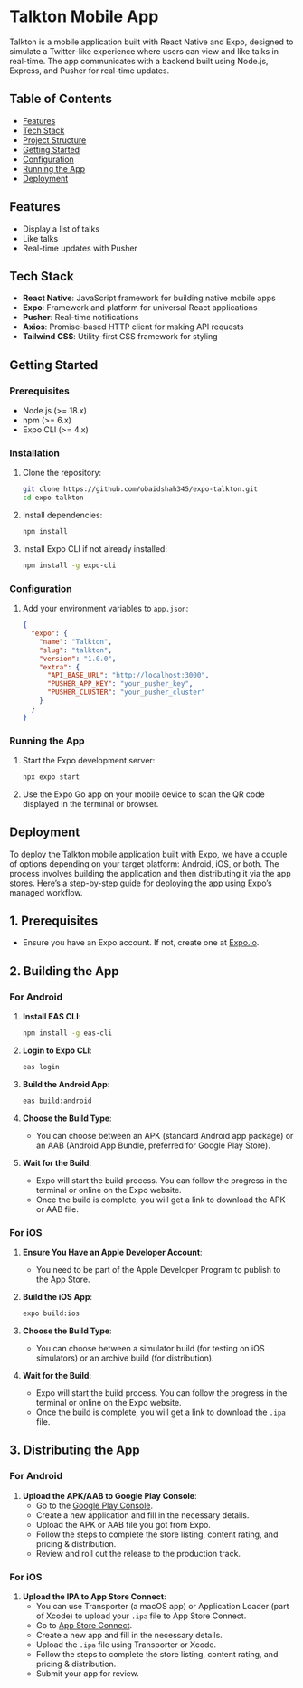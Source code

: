 # Talkton Mobile App

Talkton is a mobile application built with React Native and Expo, designed to simulate a Twitter-like experience where users can view and like talks in real-time. 
The app communicates with a backend built using Node.js, Express, and Pusher for real-time updates.

## Table of Contents

- [Features](#features)
- [Tech Stack](#tech-stack)
- [Project Structure](#project-structure)
- [Getting Started](#getting-started)
- [Configuration](#configuration)
- [Running the App](#running-the-app)
- [Deployment](#deployment)

## Features

- Display a list of talks
- Like talks
- Real-time updates with Pusher

## Tech Stack

- **React Native**: JavaScript framework for building native mobile apps
- **Expo**: Framework and platform for universal React applications
- **Pusher**: Real-time notifications
- **Axios**: Promise-based HTTP client for making API requests
- **Tailwind CSS**: Utility-first CSS framework for styling


## Getting Started

### Prerequisites

- Node.js (>= 18.x)
- npm (>= 6.x)
- Expo CLI (>= 4.x)

### Installation

1. Clone the repository:
    ```sh
    git clone https://github.com/obaidshah345/expo-talkton.git
    cd expo-talkton
    ```

2. Install dependencies:
    ```sh
    npm install
    ```

3. Install Expo CLI if not already installed:
    ```sh
    npm install -g expo-cli
    ```

### Configuration

1. Add your environment variables to `app.json`:

   ```json
   {
     "expo": {
       "name": "Talkton",
       "slug": "talkton",
       "version": "1.0.0",
       "extra": {
         "API_BASE_URL": "http://localhost:3000",
         "PUSHER_APP_KEY": "your_pusher_key",
         "PUSHER_CLUSTER": "your_pusher_cluster"
       }
     }
   }

### Running the App

1. Start the Expo development server:
    ```sh
    npx expo start
    ```

2. Use the Expo Go app on your mobile device to scan the QR code displayed in the terminal or browser.

## Deployment

To deploy the Talkton mobile application built with Expo, we have a couple of options depending on your target platform: Android, iOS, or both. The process involves building the application and then distributing it via the app stores. Here’s a step-by-step guide for deploying the app using Expo’s managed workflow.

## 1. Prerequisites

- Ensure you have an Expo account. If not, create one at [Expo.io](https://expo.io/).

## 2. Building the App

### For Android

1. **Install EAS CLI**:
    ```sh
    npm install -g eas-cli
    ```

1. **Login to Expo CLI**:
    ```sh
    eas login
    ```

2. **Build the Android App**:
    ```sh
    eas build:android
    ```

3. **Choose the Build Type**:
    - You can choose between an APK (standard Android app package) or an AAB (Android App Bundle, preferred for Google Play Store).

4. **Wait for the Build**:
    - Expo will start the build process. You can follow the progress in the terminal or online on the Expo website.
    - Once the build is complete, you will get a link to download the APK or AAB file.

### For iOS

1. **Ensure You Have an Apple Developer Account**:
    - You need to be part of the Apple Developer Program to publish to the App Store.

2. **Build the iOS App**:
    ```sh
    expo build:ios
    ```

3. **Choose the Build Type**:
    - You can choose between a simulator build (for testing on iOS simulators) or an archive build (for distribution).

4. **Wait for the Build**:
    - Expo will start the build process. You can follow the progress in the terminal or online on the Expo website.
    - Once the build is complete, you will get a link to download the `.ipa` file.

## 3. Distributing the App

### For Android

1. **Upload the APK/AAB to Google Play Console**:
    - Go to the [Google Play Console](https://play.google.com/apps/publish/).
    - Create a new application and fill in the necessary details.
    - Upload the APK or AAB file you got from Expo.
    - Follow the steps to complete the store listing, content rating, and pricing & distribution.
    - Review and roll out the release to the production track.

### For iOS

1. **Upload the IPA to App Store Connect**:
    - You can use Transporter (a macOS app) or Application Loader (part of Xcode) to upload your `.ipa` file to App Store         Connect.
    - Go to [App Store Connect](https://appstoreconnect.apple.com/).
    - Create a new app and fill in the necessary details.
    - Upload the `.ipa` file using Transporter or Xcode.
    - Follow the steps to complete the store listing, content rating, and pricing & distribution.
    - Submit your app for review.
